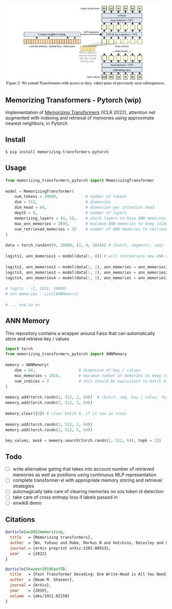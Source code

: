 <img src="./diagram.png" width="500px"></img>

## Memorizing Transformers - Pytorch (wip)

Implementation of <a href="https://arxiv.org/abs/2203.08913">Memorizing Transformers</a> (ICLR 2022), attention net augmented with indexing and retrieval of memories using approximate nearest neighbors, in Pytorch

## Install

```bash
$ pip install memorizing-transformers-pytorch
```

## Usage

```python
from memorizing_transformers_pytorch import MemorizingTransformer

model = MemorizingTransformer(
    num_tokens = 20000,            # number of tokens
    dim = 512,                     # dimension
    dim_head = 64,                 # dimension per attention head
    depth = 8,                     # number of layers
    memorizing_layers = (4, 5),    # which layers to have ANN memories
    max_ann_memories = 2048,       # maximum ANN memories to keep (oldest ones will be discarded)
    num_retrieved_memories = 32    # number of ANN memories to retrieve
)

data = torch.randint(0, 20000, (1, 4, 1024)) # (batch, segments, seq)

logits1, ann_memories1 = model(data[:, 0]) # will instantiate new ANN memories if not given

logits2, ann_memories2 = model(data[:, 1], ann_memories = ann_memories1)
logits3, ann_memories3 = model(data[:, 2], ann_memories = ann_memories2)
logits4, ann_memories4 = model(data[:, 3], ann_memories = ann_memories3)

# logits - (1, 1024, 20000)
# ann memories - List[ANNMemory]

# ... and so on
```

## ANN Memory

This repository contains a wrapper around Faiss that can automatically store and retrieve key / values

```python
import torch
from memorizing_transformers_pytorch import ANNMemory

memory = ANNMemory(
    dim = 64,                   # dimension of key / values
    max_memories = 1024,        # maximum number of memories to keep (will throw out the oldest memories for now if it overfills)
    num_indices = 2             # this should be equivalent to batch dimension, as each batch keeps track of its own memories, expiring when it sees a new document
)

memory.add(torch.randn(2, 512, 2, 64))  # (batch, seq, key | value, feature dim)
memory.add(torch.randn(2, 512, 2, 64))

memory.clear([0]) # clear batch 0, if it saw an <sos>

memory.add(torch.randn(2, 512, 2, 64))
memory.add(torch.randn(2, 512, 2, 64))

key_values, mask = memory.search(torch.randn(2, 512, 64), topk = 32)
```

## Todo

- [ ] write alternative gating that takes into account number of retrieved memories as well as positions using continuous MLP representation
- [ ] complete transformer-xl with appropriate memory storing and retrieval strategies
- [ ] automagically take care of clearing memories on sos token id detection
- [ ] take care of cross entropy loss if labels passed in
- [ ] enwik8 demo

## Citations

```bibtex
@article{wu2022memorizing,
  title   = {Memorizing transformers},
  author  = {Wu, Yuhuai and Rabe, Markus N and Hutchins, DeLesley and Szegedy, Christian},
  journal = {arXiv preprint arXiv:2203.08913},
  year    = {2022}
}
```

```bibtex
@article{Shazeer2019FastTD,
  title   = {Fast Transformer Decoding: One Write-Head is All You Need},
  author  = {Noam M. Shazeer},
  journal = {ArXiv},
  year    = {2019},
  volume  = {abs/1911.02150}
}
```
